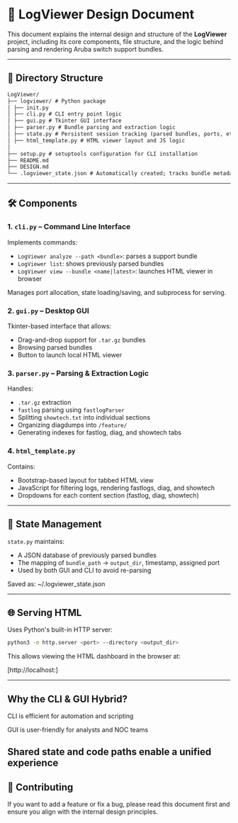 # 🧩 LogViewer Design Document

This document explains the internal design and structure of the **LogViewer** project, including its core components, file structure, and the logic behind parsing and rendering Aruba switch support bundles.

---

## 📁 Directory Structure

```markdown
LogViewer/
├── logviewer/ # Python package
│ ├── init.py
│ ├── cli.py # CLI entry point logic
│ ├── gui.py # Tkinter GUI interface
│ ├── parser.py # Bundle parsing and extraction logic
│ ├── state.py # Persistent session tracking (parsed bundles, ports, etc.)
│ ├── html_template.py # HTML viewer layout and JS logic
│
├── setup.py # setuptools configuration for CLI installation
├── README.md
├── DESIGN.md
└── .logviewer_state.json # Automatically created; tracks bundle metadata
```


---

## 🛠️ Components

### 1. `cli.py` – Command Line Interface

Implements commands:
- `LogViewer analyze --path <bundle>`: parses a support bundle
- `LogViewer list`: shows previously parsed bundles
- `LogViewer view --bundle <name|latest>`: launches HTML viewer in browser

Manages port allocation, state loading/saving, and subprocess for serving.

### 2. `gui.py` – Desktop GUI

Tkinter-based interface that allows:
- Drag-and-drop support for `.tar.gz` bundles
- Browsing parsed bundles
- Button to launch local HTML viewer

### 3. `parser.py` – Parsing & Extraction Logic

Handles:
- `.tar.gz` extraction
- `fastlog` parsing using `fastlogParser`
- Splitting `showtech.txt` into individual sections
- Organizing diagdumps into `/feature/`
- Generating indexes for fastlog, diag, and showtech tabs

### 4. `html_template.py`

Contains:
- Bootstrap-based layout for tabbed HTML view
- JavaScript for filtering logs, rendering fastlogs, diag, and showtech
- Dropdowns for each content section (fastlog, diag, showtech)

---

## 🔁 State Management

`state.py` maintains:
- A JSON database of previously parsed bundles
- The mapping of `bundle_path` → `output_dir`, timestamp, assigned port
- Used by both GUI and CLI to avoid re-parsing

Saved as:
~/.logviewer_state.json

---

## 🌐 Serving HTML

Uses Python's built-in HTTP server:
```bash
python3 -m http.server <port> --directory <output_dir>
```
This allows viewing the HTML dashboard in the browser at:

[http://localhost:<port>]

---

##  Why the CLI & GUI Hybrid?
CLI is efficient for automation and scripting

GUI is user-friendly for analysts and NOC teams

Shared state and code paths enable a unified experience
---

## 🤝 Contributing
If you want to add a feature or fix a bug, please read this document first and ensure you align with the internal design principles.
